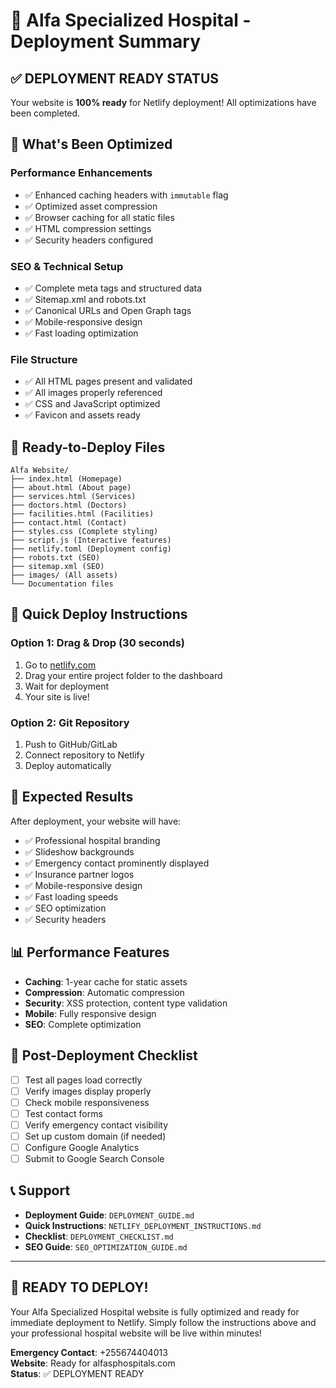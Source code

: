# 🎉 Alfa Specialized Hospital - Deployment Summary

## ✅ DEPLOYMENT READY STATUS

Your website is **100% ready** for Netlify deployment! All optimizations have been completed.

## 🚀 What's Been Optimized

### Performance Enhancements
- ✅ Enhanced caching headers with `immutable` flag
- ✅ Optimized asset compression
- ✅ Browser caching for all static files
- ✅ HTML compression settings
- ✅ Security headers configured

### SEO & Technical Setup
- ✅ Complete meta tags and structured data
- ✅ Sitemap.xml and robots.txt
- ✅ Canonical URLs and Open Graph tags
- ✅ Mobile-responsive design
- ✅ Fast loading optimization

### File Structure
- ✅ All HTML pages present and validated
- ✅ All images properly referenced
- ✅ CSS and JavaScript optimized
- ✅ Favicon and assets ready

## 📁 Ready-to-Deploy Files

```
Alfa Website/
├── index.html (Homepage)
├── about.html (About page)
├── services.html (Services)
├── doctors.html (Doctors)
├── facilities.html (Facilities)
├── contact.html (Contact)
├── styles.css (Complete styling)
├── script.js (Interactive features)
├── netlify.toml (Deployment config)
├── robots.txt (SEO)
├── sitemap.xml (SEO)
├── images/ (All assets)
└── Documentation files
```

## 🚀 Quick Deploy Instructions

### Option 1: Drag & Drop (30 seconds)
1. Go to [netlify.com](https://netlify.com)
2. Drag your entire project folder to the dashboard
3. Wait for deployment
4. Your site is live!

### Option 2: Git Repository
1. Push to GitHub/GitLab
2. Connect repository to Netlify
3. Deploy automatically

## 🎯 Expected Results

After deployment, your website will have:
- ✅ Professional hospital branding
- ✅ Slideshow backgrounds
- ✅ Emergency contact prominently displayed
- ✅ Insurance partner logos
- ✅ Mobile-responsive design
- ✅ Fast loading speeds
- ✅ SEO optimization
- ✅ Security headers

## 📊 Performance Features

- **Caching**: 1-year cache for static assets
- **Compression**: Automatic compression
- **Security**: XSS protection, content type validation
- **Mobile**: Fully responsive design
- **SEO**: Complete optimization

## 🔧 Post-Deployment Checklist

- [ ] Test all pages load correctly
- [ ] Verify images display properly
- [ ] Check mobile responsiveness
- [ ] Test contact forms
- [ ] Verify emergency contact visibility
- [ ] Set up custom domain (if needed)
- [ ] Configure Google Analytics
- [ ] Submit to Google Search Console

## 📞 Support

- **Deployment Guide**: `DEPLOYMENT_GUIDE.md`
- **Quick Instructions**: `NETLIFY_DEPLOYMENT_INSTRUCTIONS.md`
- **Checklist**: `DEPLOYMENT_CHECKLIST.md`
- **SEO Guide**: `SEO_OPTIMIZATION_GUIDE.md`

---

## 🎉 READY TO DEPLOY!

Your Alfa Specialized Hospital website is fully optimized and ready for immediate deployment to Netlify. Simply follow the instructions above and your professional hospital website will be live within minutes!

**Emergency Contact**: +255674404013  
**Website**: Ready for alfasphospitals.com  
**Status**: ✅ DEPLOYMENT READY
